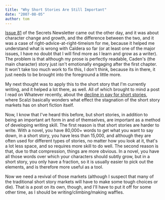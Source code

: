 ```yaml
---
title: "Why Short Stories Are Still Important"
date: "2007-08-05"
author: tom
---
```


[Issue 81](http://www.michaelastackpole.com/?p=76 "Issue 81") of the Secrets Newsletter came out the other day, and it was about character change and growth, and the difference between the two, and it was a case of right-advice-at-right-timeism for me, because it helped me understand what is wrong with Caldera so far (or at least one of the major issues, I have no doubt that I will find more as I learn and grow as a writer). The problem is that although my prose is perfectly readable, Caden's (the main character) story just isn't emotionally engaging after the first chapter. It won't take too much work to fix this, I don't think, because its in there, it just needs to be brought into the foreground a little more.

My next thought was to apply this to the short story that I'm currently writing, and it helped a lot there, as well. All of which brought to mind a post I read on Whatever recently, about the [decline in pay for short stories](http://www.scalzi.com/whatever/2007/07/31/making_robert_heinlein_money.html "Making Robert Heinlein Money"), where Scalzi basically wonders what effect the stagnation of the short story markets has on short fiction itself.

Now, I know that I've heard this before, but short stories, in addition to being an important art form in and of themselves, are important as a method of developing writing skill. The first reason is that short stories are harder to write. With a novel, you have 80,000+ words to get what you want to say down, in a short story, you have less than 15,000, and although they are often used for different types of stories, no matter how you look at it, that's a lot less space, and so requires more skill to do well. The second reason is that, due to that compression, things are more obvious. In a novel, you have all those words over which your characters should subtly grow, but in a short story, you only have a fraction, so it is usually easier to pick out the elements, and is therefore more useful as a tool.

Now we need a revival of those markets (although I suspect that many of the traditional short story markets will have to make some tough choices or die). That is a post on its own, though, and I'll have to put it off for some other time, as I should be writing/climbing/making waffles.
